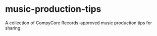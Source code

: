 # music-production-tips
A collection of CompyCore Records-approved music production tips for sharing
